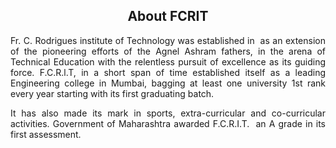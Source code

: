 ## <center>About FCRIT</center>
<p style="text-align:justify">Fr. C. Rodrigues institute of Technology was established in  as an extension of the pioneering efforts of the Agnel Ashram fathers, in the arena of Technical Education with the relentless pursuit of excellence as its guiding force. F.C.R.l.T, in a short span of time established itself as a leading Engineering college in Mumbai, bagging at least one university 1st rank every year starting with its first graduating batch.</p>


<p style="text-align:justify">It has also made its mark in sports, extra-curricular and co-curricular activities. Government of Maharashtra awarded F.C.R.I.T.  an A grade in its first assessment.</p>